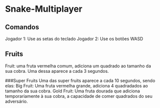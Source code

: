 # Snake-Multiplayer

## Comandos
  Jogador 1: Use as setas do teclado
  Jogador 2: Use os botões WASD

## Fruits
  Fruit: uma fruta vermelha comum, adiciona um quadrado ao tamanho da sua cobra. Uma dessa aparece a cada 3 segundos.
  
  ###Super Fruits
    Uma das super fruits aparece a cada 10 segundos, sendo elas:
    Big Fruit: Uma fruta vermelha grande, adiciona 4 quadradados ao tamanho da sua cobra.
    Gold Fruit: Uma fruta dourada que adiciona temporariamente à sua cobra, a capacidade de comer quadrados do seu adversário.
